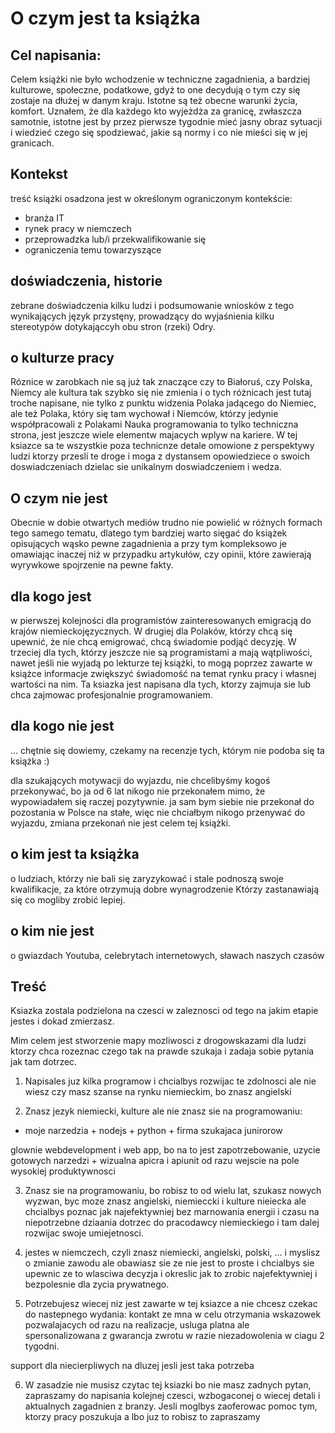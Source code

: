 # O czym jest ta książka 

## Cel napisania:
Celem książki nie było wchodzenie w techniczne zagadnienia, a bardziej kulturowe, społeczne, podatkowe, gdyż to one decydują o tym
czy się zostaje na dłużej w danym kraju.
Istotne są też obecne warunki życia, komfort.
Uznałem, że dla każdego kto wyjeżdża za granicę, zwłaszcza samotnie, istotne jest by przez pierwsze tygodnie mieć jasny obraz sytuacji
i wiedzieć czego się spodziewać, jakie są normy i co nie mieści się w jej granicach. 

## Kontekst 

treść książki osadzona jest w określonym ograniczonym kontekście:
+ branża IT
+ rynek pracy w niemczech
+ przeprowadzka lub/i przekwalifikowanie się
+ ograniczenia temu towarzyszące 
 

## doświadczenia, historie

zebrane doświadczenia kilku ludzi i podsumowanie wniosków z tego wynikających
język przystęny, prowadzący do wyjaśnienia kilku stereotypów dotykająccyh obu stron (rzeki) Odry.


## o kulturze pracy

Róznice w zarobkach nie są już tak znaczące czy to Białoruś, czy Polska, Niemcy
ale kultura tak szybko się nie zmienia i o tych różnicach jest tutaj troche napisane, nie tylko z punktu widzenia
Polaka jadącego do Niemiec, ale też Polaka, który się tam wychował i Niemców, którzy jedynie współpracowali z Polakami
Nauka programowania to tylko techniczna strona, jest jeszcze wiele elementw majacych wplyw na kariere.
W tej ksiazce sa te wszystkie poza technicnze detale omowione z perspektywy ludzi ktorzy przesli te droge i moga z dystansem opowiedziece o swoich doswiadczeniach dzielac sie unikalnym doswiadczeniem i wedza.
  

## O czym nie jest

Obecnie w dobie otwartych mediów trudno nie powielić w różnych formach tego samego tematu,
dlatego tym bardziej warto sięgać do książek opisujących wąsko pewne zagadnienia a przy tym kompleksowo je omawiając
inaczej niż w przypadku artykułów, czy opinii, które zawierają wyrywkowe spojrzenie na pewne fakty.




## dla kogo jest

w pierwszej kolejności dla programistów zainteresowanych emigracją do krajów niemieckojęzycznych.
W drugiej dla Polaków, którzy chcą się upewnić, że nie chcą emigrować, chcą świadomie podjąć decyzję.
W trzeciej dla tych, którzy jeszcze nie są programistami a mają wątpliwości, nawet jeśli nie wyjadą po lekturze tej książki, to
mogą poprzez zawarte w książce informacje zwiększyć świadomość na temat rynku pracy i własnej wartości na nim.
Ta ksiazka jest napisana dla tych, ktorzy zajmuja sie lub chca zajmowac profesjonalnie programowaniem.

## dla kogo nie jest
... chętnie się dowiemy, czekamy na recenzje tych, którym nie podoba się ta książka :)

dla szukających motywacji do wyjazdu, nie chcelibyśmy kogoś przekonywać, bo ja od 6 lat nikogo nie przekonałem
mimo, że wypowiadałem się raczej pozytywnie.
ja sam bym siebie nie przekonał do pozostania w Polsce na stałe, więc nie chciałbym nikogo przenywać do wyjazdu, zmiana przekonań
nie jest celem tej książki.
 

## o kim jest ta książka
o ludziach, którzy nie bali się zaryzykować i stale podnoszą swoje kwalifikacje, za które otrzymują dobre wynagrodzenie
Którzy zastanawiają się co mogliby zrobić lepiej.


## o kim nie jest

o gwiazdach Youtuba, celebrytach internetowych, sławach naszych czasów



## Treść


Ksiazka zostala podzielona na czesci w zaleznosci od tego na jakim etapie jestes i dokad zmierzasz.

Mim celem jest stworzenie mapy mozliwosci z drogowskazami dla ludzi ktorzy 
chca rozeznac czego tak na prawde szukaja i zadaja sobie pytania jak tam dotrzec.

1. Napisales juz kilka programow i chcialbys rozwijac te zdolnosci
ale nie wiesz czy masz szanse na rynku niemieckim, bo znasz angielski


2. Znasz jezyk niemiecki, kulture ale nie znasz sie na programowaniu:
- moje narzedzia + nodejs  + python + firma szukajaca junirorow

glownie webdevelopment i web app, bo na to jest zapotrzebowanie,
uzycie gotowych narzedzi  + wizualna apicra i apiunit
od razu wejscie na pole wysokiej produktywnosci


3. Znasz sie na programowaniu, bo robisz to od wielu lat, szukasz nowych wyzwan, 
byc moze znasz angielski, niemieccki i kulture nieiecka ale chcialbys poznac jak najefektywniej bez marnowania energii i czasu na niepotrzebne dziaania dotrzec do pracodawcy niemieckiego i tam dalej rozwijac swoje umiejetnosci.


4. jestes w niemczech, czyli znasz niemiecki, angielski, polski, ... i myslisz o zmianie zawodu ale obawiasz sie ze nie jest to proste i chcialbys sie upewnic ze to wlasciwa decyzja i okreslic jak to zrobic najefektywniej i bezpolesnie dla zycia prywatnego.

5. Potrzebujesz wiecej niz jest zawarte w tej ksiazce a nie chcesz czekac do nastepnego wydania:
kontakt ze mna w celu otrzymania  wskazowek pozwalajacych od razu na realizacje, usluga platna ale spersonalizowana z gwarancja zwrotu w razie niezadowolenia w ciagu 2 tygodni.

support dla niecierpliwych na dluzej jesli jest taka potrzeba


6. W zasadzie nie musisz czytac tej ksiazki bo nie masz zadnych pytan,
zapraszamy do napisania kolejnej czesci, wzbogaconej o wiecej detali i aktualnych zagadnien z branzy.
Jesli moglbys zaoferowac pomoc tym, ktorzy pracy poszukuja a lbo juz to robisz to zapraszamy

